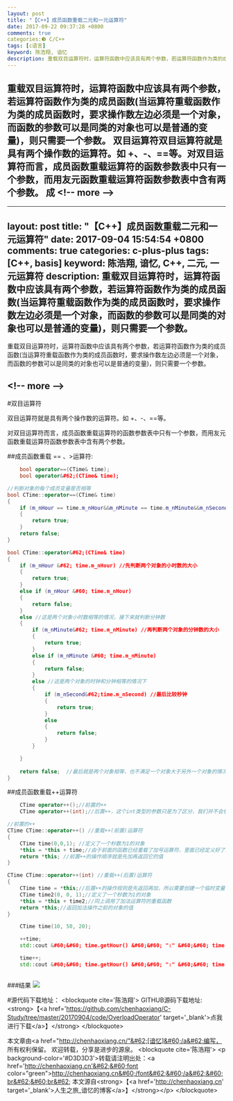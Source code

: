 ```yaml
---
layout: post
title: "【C++】成员函数重载二元和一元运算符"
date: 2017-09-22 09:37:28 +0800
comments: true
categories:❸ C/C++
tags: [c语言]
keyword: 陈浩翔, 谙忆
description: 重载双目运算符时，运算符函数中应该具有两个参数，若运算符函数作为类的成员函数(当运算符重载函数作为类的成员函数时，要求操作数左边必须是一个对象，而函数的参数可以是同类的对象也可以是普通的变量)，则只需要一个参数。  双目运算符双目运算符就是具有两个操作数的运算符。如 +、-、==等。对双目运算符而言，成员函数重载运算符的函数参数表中只有一个参数，而用友元函数重载运算符函数参数表中含有两个参数。  成 
---
```



重载双目运算符时，运算符函数中应该具有两个参数，若运算符函数作为类的成员函数(当运算符重载函数作为类的成员函数时，要求操作数左边必须是一个对象，而函数的参数可以是同类的对象也可以是普通的变量)，则只需要一个参数。  双目运算符双目运算符就是具有两个操作数的运算符。如 +、-、==等。对双目运算符而言，成员函数重载运算符的函数参数表中只有一个参数，而用友元函数重载运算符函数参数表中含有两个参数。  成
&#60;!-- more --&#62;
----------

---
layout: post
title: "【C++】成员函数重载二元和一元运算符"
date: 2017-09-04 15:54:54 +0800
comments: true
categories: c-plus-plus
tags: [C++, basis]
keyword: 陈浩翔, 谙忆, C++, 二元, 一元运算符
description: 重载双目运算符时，运算符函数中应该具有两个参数，若运算符函数作为类的成员函数(当运算符重载函数作为类的成员函数时，要求操作数左边必须是一个对象，而函数的参数可以是同类的对象也可以是普通的变量)，则只需要一个参数。 
---

重载双目运算符时，运算符函数中应该具有两个参数，若运算符函数作为类的成员函数(当运算符重载函数作为类的成员函数时，要求操作数左边必须是一个对象，而函数的参数可以是同类的对象也可以是普通的变量)，则只需要一个参数。  

&#60;!-- more --&#62;
----------

#双目运算符

双目运算符就是具有两个操作数的运算符。如 +、-、==等。

对双目运算符而言，成员函数重载运算符的函数参数表中只有一个参数，而用友元函数重载运算符函数参数表中含有两个参数。  

##成员函数重载 == 、&#62;运算符:
```C++ 声明
	bool operator==(CTime& time);
	bool operator&#62;(CTime& time);
```

```C++ 实现
//判断对象的每个成员变量是否相等
bool CTime::operator==(CTime& time)
{
	if (m_nHour == time.m_nHour&&m_nMinute == time.m_nMinute&&m_nSecond == time.m_nSecond)
	{
		return true;
	}
	return false;
}

bool CTime::operator&#62;(CTime& time)
{
	if (m_nHour &#62; time.m_nHour) //先判断两个对象的小时数的大小
	{
		return true;
	}
	else if (m_nHour &#60; time.m_nHour)
	{
		return false;
	}
	else //这是两个对象小时数相等的情况，接下来就判断分钟数
	{
		if (m_nMinute&#62; time.m_nMinute) //再判断两个对象的分钟数的大小
		{
			return true;
		}
		else if (m_nMinute &#60; time.m_nMinute)
		{
			return false;
		}
		else //这是两个对象的时钟和分钟相等的情况下
		{
			if (m_nSecond&#62;time.m_nSecond) //最后比较秒钟
			{
				return true;
			}
			else
			{
				return false;
			}
		}

	}
	
	return false;  //最后就是两个对象相等，也不满足一个对象大于另外一个对象的情况，返回false
}
```

##成员函数重载++运算符

```C++
	CTime operator++();//前置的++
	CTime operator++(int);//后置++，这个int类型的参数只是为了区分，我们并不会使用这个参数，所以我们不需要形参的名字
```

```C++
//前置的++
CTime CTime::operator++() //重载++(前置)运算符
{
	CTime time(0,0,1); //定义了一个秒数为1的对象
	*this = *this + time;//由于前面的函数已经重载了加号运算符，里面已经定义好了相关的操作，所以这句代码调用了加号运算符的重载函数，并将对象的秒数加一
	return *this; //前置++的操作顺序就是先加再返回它的值
}

CTime CTime::operator++(int) //重载++(后置)运算符
{
	CTime time = *this;//后置++的操作规则是先返回再加，所以需要创建一个临时变量保存好这个对象的值
	CTime time2(0, 0, 1);//定义了一个秒数为1的对象
	*this = *this + time2;//同上调用了加法运算符的重载函数
	return *this;//返回加法操作之前的对象的值
}
```

```C++ 测试
	CTime time(10, 50, 20);

	++time;
	std::cout &#60;&#60; time.getHour() &#60;&#60; ":" &#60;&#60; time.getMinute() &#60;&#60; ":" &#60;&#60; time.getSecond() &#60;&#60; endl;

	time++;
	std::cout &#60;&#60; time.getHour() &#60;&#60; ":" &#60;&#60; time.getMinute() &#60;&#60; ":" &#60;&#60; time.getSecond() &#60;&#60; endl;
	 
```
###结果
![](https://i.imgur.com/iUU9UYt.png)  


#源代码下载地址：
&#60;blockquote cite='陈浩翔'&#62;
GITHUB源码下载地址:&#60;strong&#62;【&#60;a href='https://github.com/chenhaoxiang/C-Study/tree/master/20170904/code/OverloadOperator' target='_blank'&#62;点我进行下载&#60;/a&#62;】&#60;/strong&#62;
&#60;/blockquote&#62;


本文章由&#60;a href="http://chenhaoxiang.cn/"&#62;[谙忆]&#60;/a&#62;编写， 所有权利保留。 
欢迎转载，分享是进步的源泉。
&#60;blockquote cite='陈浩翔'&#62;
&#60;p background-color='#D3D3D3'&#62;转载请注明出处：&#60;a href='http://chenhaoxiang.cn'&#62;&#60;font color="green"&#62;http://chenhaoxiang.cn&#60;/font&#62;&#60;/a&#62;&#60;br&#62;&#60;br&#62;
本文源自&#60;strong&#62;【&#60;a href='http://chenhaoxiang.cn' target='_blank'&#62;人生之旅_谙忆的博客&#60;/a&#62;】&#60;/strong&#62;&#60;/p&#62;
&#60;/blockquote&#62;
